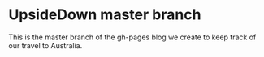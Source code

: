 UpsideDown master branch
========================

This is the master branch of the gh-pages blog
we create to keep track of our travel to Australia.
